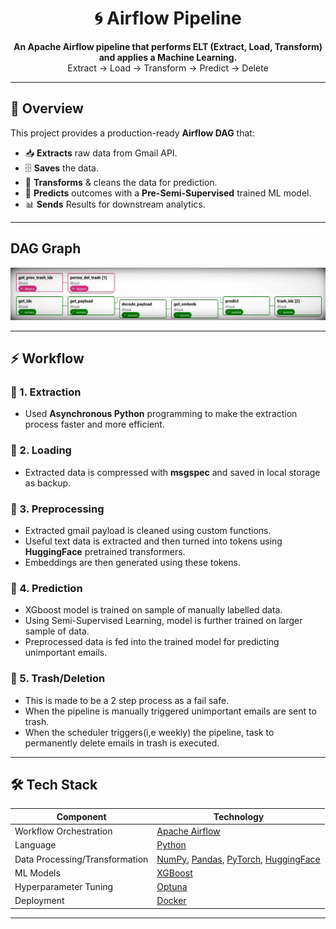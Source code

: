 <h1 align="center">🌀 Airflow Pipeline</h1>

<p align="center">
  <b>An Apache Airflow pipeline that performs ELT (Extract, Load, Transform) and applies a Machine Learning.</b><br/>
  Extract → Load → Transform → Predict → Delete
</p>

---

## 📖 Overview

This project provides a production-ready **Airflow DAG** that:

- 📥 **Extracts** raw data from Gmail API.
- 🗄 **Saves** the data.
- 🧹 **Transforms** & cleans the data for prediction.
- 🤖 **Predicts** outcomes with a **Pre-Semi-Supervised** trained ML model.
- 📊 **Sends** Results for downstream analytics.

---

## DAG Graph

<a href="url"><img src="images/dag.png"></a>

---

## ⚡ Workflow

### 🔹 1. Extraction

- Used **Asynchronous Python** programming to make the extraction process faster and more efficient.

### 🔹 2. Loading

- Extracted data is compressed with **msgspec** and saved in local storage as backup.

### 🔹 3. Preprocessing

- Extracted gmail payload is cleaned using custom functions.
- Useful text data is extracted and then turned into tokens using **HuggingFace** pretrained transformers.
- Embeddings are then generated using these tokens.

### 🔹 4. Prediction

- XGboost model is trained on sample of manually labelled data.
- Using Semi-Supervised Learning, model is further trained on larger sample of data.
- Preprocessed data is fed into the trained model for predicting unimportant emails.

### 🔹 5. Trash/Deletion

- This is made to be a 2 step process as a fail safe.
- When the pipeline is manually triggered unimportant emails are sent to trash.
- When the scheduler triggers(i,e weekly) the pipeline, task to permanently delete emails in trash is executed.

---

## 🛠 Tech Stack

| Component                      | Technology                                                                                                                                 |
| ------------------------------ | ------------------------------------------------------------------------------------------------------------------------------------------ |
| Workflow Orchestration         | [Apache Airflow](https://airflow.apache.org/)                                                                                              |
| Language                       | [Python](https://www.python.org/)                                                                                                          |
| Data Processing/Transformation | [NumPy](https://numpy.org/), [Pandas](https://pandas.pydata.org/), [PyTorch](https://pytorch.org/), [HuggingFace](https://huggingface.co/) |
| ML Models                      | [XGBoost](https://xgboost.readthedocs.io/)                                                                                                 |
| Hyperparameter Tuning          | [Optuna](https://optuna.org/)                                                                                                              |
| Deployment                     | [Docker](https://www.docker.com/)                                                                                                          |

---

